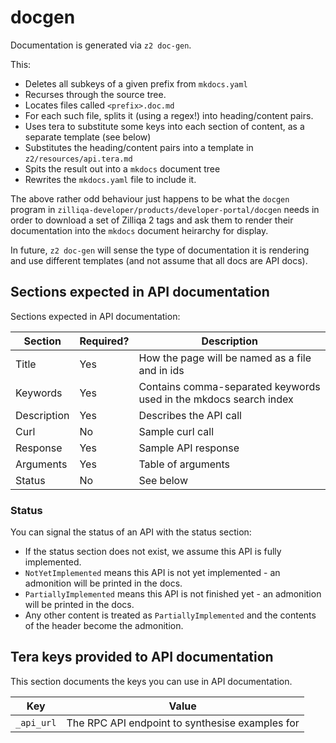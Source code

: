 # docgen

Documentation is generated via `z2 doc-gen`.

This:

 * Deletes all subkeys of a given prefix from `mkdocs.yaml`
 * Recurses through the source tree.
 * Locates files called `<prefix>.doc.md`
 * For each such file, splits it (using a regex!) into heading/content pairs.
 * Uses tera to substitute some keys into each section of content, as a separate template (see below)
 * Substitutes the heading/content pairs into a template in `z2/resources/api.tera.md`
 * Spits the result out into a `mkdocs` document tree
 * Rewrites the `mkdocs.yaml` file to include it.

The above rather odd behaviour just happens to be what the `docgen`
program in `zilliqa-developer/products/developer-portal/docgen` needs
in order to download a set of Zilliqa 2 tags and ask them to render
their documentation into the `mkdocs` document heirarchy for display.

In future, `z2 doc-gen` will sense the type of documentation it is
rendering and use different templates (and not assume that all docs
are API docs).

## Sections expected in API documentation

Sections expected in API documentation:

| Section | Required? | Description |
| ------- | --------  | ----------- | 
| Title   | Yes       | How the page will be named as a file and in ids |
| Keywords | Yes      | Contains comma-separated keywords used in the mkdocs search index |
| Description | Yes   | Describes the API call |
| Curl    |  No       | Sample curl call  |
| Response | Yes       | Sample API response |
| Arguments | Yes     | Table of arguments |
| Status | No   |  See below |

### Status

You can signal the status of an API with the status section:

 * If the status section does not exist, we assume this API is fully implemented.
 * `NotYetImplemented` means this API is not yet implemented - an admonition will be printed in the docs.
 * `PartiallyImplemented` means this API is not finished yet - an admonition will be printed in the docs.
 * Any other content is treated as `PartiallyImplemented` and the contents of the header become the admonition.

## Tera keys provided to API documentation

This section documents the keys you can use in API documentation.

|    Key    |   Value   |
| --------- | --------- |
| `_api_url` | The RPC API endpoint to synthesise examples for |


